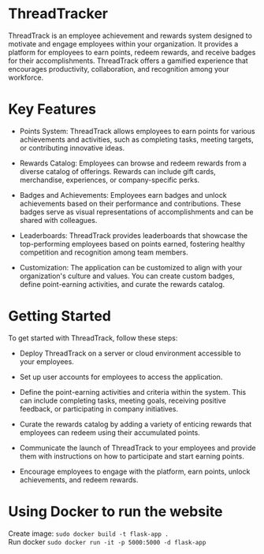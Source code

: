 # ThreadTracker

ThreadTrack is an employee achievement and rewards system designed to motivate and engage employees within your organization. It provides a platform for employees to earn points, redeem rewards, and receive badges for their accomplishments. ThreadTrack offers a gamified experience that encourages productivity, collaboration, and recognition among your workforce.

# Key Features

* Points System: ThreadTrack allows employees to earn points for various achievements and activities, such as completing tasks, meeting targets, or contributing innovative ideas.

* Rewards Catalog: Employees can browse and redeem rewards from a diverse catalog of offerings. Rewards can include gift cards, merchandise, experiences, or company-specific perks.

* Badges and Achievements: Employees earn badges and unlock achievements based on their performance and contributions. These badges serve as visual representations of accomplishments and can be shared with colleagues.

* Leaderboards: ThreadTrack provides leaderboards that showcase the top-performing employees based on points earned, fostering healthy competition and recognition among team members.

* Customization: The application can be customized to align with your organization's culture and values. You can create custom badges, define point-earning activities, and curate the rewards catalog.


# Getting Started

To get started with ThreadTrack, follow these steps:

* Deploy ThreadTrack on a server or cloud environment accessible to your employees.

* Set up user accounts for employees to access the application.

* Define the point-earning activities and criteria within the system. This can include completing tasks, meeting goals, receiving positive feedback, or participating in company initiatives.

* Curate the rewards catalog by adding a variety of enticing rewards that employees can redeem using their accumulated points.

* Communicate the launch of ThreadTrack to your employees and provide them with instructions on how to participate and start earning points.

* Encourage employees to engage with the platform, earn points, unlock achievements, and redeem rewards.


# Using Docker to run the website
Create image: ```sudo docker build -t flask-app .```  <br />
Run docker ```sudo docker run -it -p 5000:5000 -d flask-app```   <br />